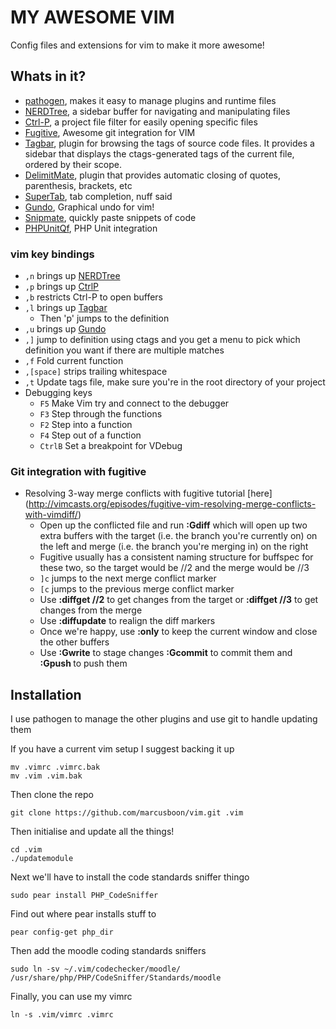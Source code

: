 # MY AWESOME VIM

Config files and extensions for vim to make it more awesome!

## Whats in it?

* [pathogen](https://github.com/tpope/vim-pathogen), makes it easy to manage plugins and runtime files
* [NERDTree](https://github.com/scrooloose/nerdtree), a sidebar buffer for navigating and manipulating files
* [Ctrl-P](https://github.com/kien/ctrlp.vim), a project file filter for easily opening specific files
* [Fugitive](https://github.com/tpope/vim-fugitive), Awesome git integration for VIM
* [Tagbar](https://github.com/majutsushi/tagbar), plugin for browsing the tags of source code files. It provides a sidebar that displays the ctags-generated tags of the current file, ordered by their scope.
* [DelimitMate](https://github.com/Raimondi/delimiteMate), plugin that provides automatic closing of quotes, parenthesis, brackets, etc
* [SuperTab](https://github.com/ervandew/supertab.git), tab completion, nuff said
* [Gundo](http://sjl.bitbucket.org/gundo.vim/), Graphical undo for vim!
* [Snipmate](https://github.com/garbas/vim-snipmate), quickly paste snippets of code
* [PHPUnitQf](https://github.com/joonty/vim-phpunitqf), PHP Unit integration

### vim key bindings

* `,n` brings up [NERDTree](https://github.com/scrooloose/nerdtree)
* `,p` brings up [CtrlP](https://github.com/kien/ctrlp.vim)
* `,b` restricts Ctrl-P to open buffers
* `,l` brings up [Tagbar](https://github.com/majutsushi/tagbar)
    - Then 'p' jumps to the definition
* `,u` brings up [Gundo](http://sjl.bitbucket.org/gundo.vim/)
* `,]` jump to definition using ctags and you get a menu to pick which definition you want if there are multiple matches
* `,f` Fold current function
* `,[space]` strips trailing whitespace
* `,t` Update tags file, make sure you're in the root directory of your project
* Debugging keys
    - `F5` Make Vim try and connect to the debugger
    - `F3` Step through the functions
    - `F2` Step into a function
    - `F4` Step out of a function
    - `CtrlB` Set a breakpoint for VDebug

### Git integration with fugitive

* Resolving 3-way merge conflicts with fugitive tutorial [here] (http://vimcasts.org/episodes/fugitive-vim-resolving-merge-conflicts-with-vimdiff/)
    - Open up the conflicted file and run **:Gdiff** which will open up two extra buffers with the target (i.e. the branch you're currently on) on the left and merge (i.e. the branch you're merging in) on the right
    - Fugitive usually has a consistent naming structure for buffspec for these two, so the target would be //2 and the merge would be //3
    - `]c` jumps to the next merge conflict marker
    - `[c` jumps to the previous merge conflict marker
    - Use **:diffget //2** to get changes from the target or **:diffget //3** to get changes from the merge
    - Use **:diffupdate** to realign the diff markers
    - Once we're happy, use **:only** to keep the current window and close the other buffers
    - Use **:Gwrite** to stage changes **:Gcommit** to commit them and **:Gpush <remote> <branch>** to push them

## Installation

I use pathogen to manage the other plugins and use git to handle updating them

If you have a current vim setup I suggest backing it up

    mv .vimrc .vimrc.bak
    mv .vim .vim.bak

Then clone the repo

    git clone https://github.com/marcusboon/vim.git .vim

Then initialise and update all the things!

    cd .vim
    ./updatemodule

Next we'll have to install the code standards sniffer thingo

    sudo pear install PHP_CodeSniffer

Find out where pear installs stuff to

    pear config-get php_dir

Then add the moodle coding standards sniffers

    sudo ln -sv ~/.vim/codechecker/moodle/ /usr/share/php/PHP/CodeSniffer/Standards/moodle

Finally, you can use my vimrc

    ln -s .vim/vimrc .vimrc

